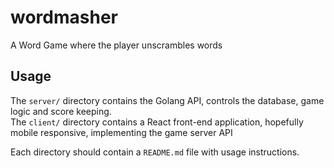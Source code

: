 # wordmasher

A Word Game where the player unscrambles words

## Usage

The `server/` directory contains the Golang API, controls the database, game logic and score keeping.  
The `client/` directory contains a React front-end application, hopefully mobile responsive, implementing the game server API

Each directory should contain a `README.md` file with usage instructions.

